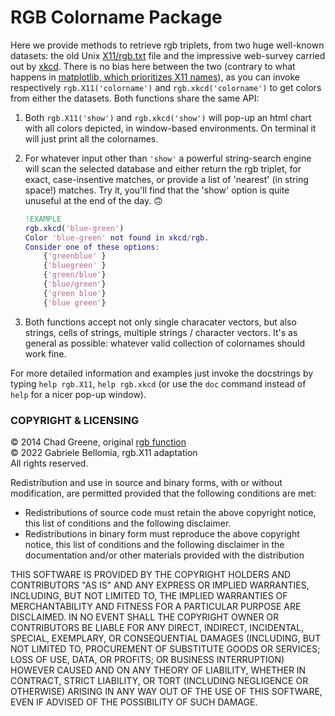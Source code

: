 RGB Colorname Package
=====================

Here we provide methods to retrieve rgb triplets, from two huge well-known datasets: the old Unix [X11/rgb.txt](https://en.wikipedia.org/wiki/X11_color_names) file and the impressive web-survey carried out by [xkcd](https://xkcd.com/color/rgb/). There is no bias here between the two (contrary to what happens in [matplotlib, which prioritizes X11 names](https://matplotlib.org/stable/tutorials/colors/colors.html#comparison-between-x11-css4-and-xkcd-colors)), as you can invoke respectively `rgb.X11('colorname')` and `rgb.xkcd('colorname')` to get colors from either the datasets. Both functions share the same API:

1. Both `rgb.X11('show')` and `rgb.xkcd('show')` will pop-up an html chart with all colors depicted, in window-based environments. On terminal it will just print all the colornames.
   
2. For whatever input other than `'show'` a powerful string-search engine will scan the selected database and either return the rgb triplet, for exact, case-insentive matches, or provide a list of 'nearest' (in string space!) matches. Try it, you'll find that the 'show' option is quite unuseful at the end of the day. 🙃

    ```matlab
    !EXAMPLE
    rgb.xkcd('blue-green')
    Color 'blue-green' not found in xkcd/rgb.
    Consider one of these options:
        {'greenblue' }
        {'bluegreen' }
        {'green/blue'}
        {'blue/green'}
        {'green blue'}
        {'blue green'}
    ```
   
3. Both functions accept not only single characater vectors, but also strings, cells of strings, multiple strings / character vectors. It's as general as possible: whatever valid collection of colornames should work fine.

For more detailed information and examples just invoke the docstrings by typing `help rgb.X11`, `help rgb.xkcd` (or use the `doc` command instead of `help` for a nicer pop-up window).

### COPYRIGHT & LICENSING ###

© 2014 Chad Greene, original [rgb function](https://it.mathworks.com/matlabcentral/fileexchange/46872-intuitive-rgb-color-values-from-xkcd)    
© 2022 Gabriele Bellomia, rgb.X11 adaptation    
All rights reserved.    

Redistribution and use in source and binary forms, with or without
modification, are permitted provided that the following conditions are
met:

  * Redistributions of source code must retain the above copyright
    notice, this list of conditions and the following disclaimer.
  * Redistributions in binary form must reproduce the above copyright
    notice, this list of conditions and the following disclaimer in
    the documentation and/or other materials provided with the distribution

THIS SOFTWARE IS PROVIDED BY THE COPYRIGHT HOLDERS AND CONTRIBUTORS "AS IS"
AND ANY EXPRESS OR IMPLIED WARRANTIES, INCLUDING, BUT NOT LIMITED TO, THE
IMPLIED WARRANTIES OF MERCHANTABILITY AND FITNESS FOR A PARTICULAR PURPOSE
ARE DISCLAIMED. IN NO EVENT SHALL THE COPYRIGHT OWNER OR CONTRIBUTORS BE
LIABLE FOR ANY DIRECT, INDIRECT, INCIDENTAL, SPECIAL, EXEMPLARY, OR
CONSEQUENTIAL DAMAGES (INCLUDING, BUT NOT LIMITED TO, PROCUREMENT OF
SUBSTITUTE GOODS OR SERVICES; LOSS OF USE, DATA, OR PROFITS; OR BUSINESS
INTERRUPTION) HOWEVER CAUSED AND ON ANY THEORY OF LIABILITY, WHETHER IN
CONTRACT, STRICT LIABILITY, OR TORT (INCLUDING NEGLIGENCE OR OTHERWISE)
ARISING IN ANY WAY OUT OF THE USE OF THIS SOFTWARE, EVEN IF ADVISED OF THE
POSSIBILITY OF SUCH DAMAGE.